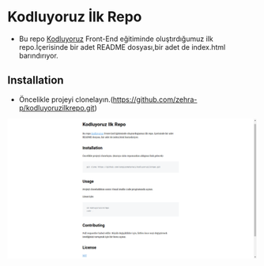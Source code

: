 # Kodluyoruz İlk Repo
* Bu repo [Kodluyoruz](https://www.kodluyoruz.org/)  Front-End eğitiminde oluştırdığumuz ilk repo.İçerisinde bir adet README dosyası,bir adet de index.html barındırıyor.

## Installation 

- Öncelikle projeyi clonelayın.(https://github.com/zehra-p/kodluyoruzilkrepo.git)

 ![alt text](markdown.png)